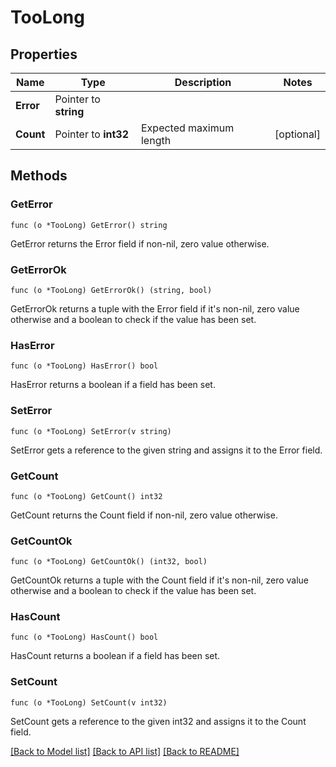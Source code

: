 # TooLong

## Properties

Name | Type | Description | Notes
------------ | ------------- | ------------- | -------------
**Error** | Pointer to **string** |  | 
**Count** | Pointer to **int32** | Expected maximum length | [optional] 

## Methods

### GetError

`func (o *TooLong) GetError() string`

GetError returns the Error field if non-nil, zero value otherwise.

### GetErrorOk

`func (o *TooLong) GetErrorOk() (string, bool)`

GetErrorOk returns a tuple with the Error field if it's non-nil, zero value otherwise
and a boolean to check if the value has been set.

### HasError

`func (o *TooLong) HasError() bool`

HasError returns a boolean if a field has been set.

### SetError

`func (o *TooLong) SetError(v string)`

SetError gets a reference to the given string and assigns it to the Error field.

### GetCount

`func (o *TooLong) GetCount() int32`

GetCount returns the Count field if non-nil, zero value otherwise.

### GetCountOk

`func (o *TooLong) GetCountOk() (int32, bool)`

GetCountOk returns a tuple with the Count field if it's non-nil, zero value otherwise
and a boolean to check if the value has been set.

### HasCount

`func (o *TooLong) HasCount() bool`

HasCount returns a boolean if a field has been set.

### SetCount

`func (o *TooLong) SetCount(v int32)`

SetCount gets a reference to the given int32 and assigns it to the Count field.


[[Back to Model list]](../README.md#documentation-for-models) [[Back to API list]](../README.md#documentation-for-api-endpoints) [[Back to README]](../README.md)


